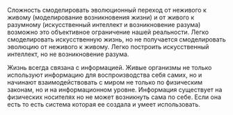 Сложность смоделировать эволюционный переход от неживого к живому (моделирование возникновения жизни) и от живого к разумному (искусственный интеллект и возникновение разума) возможно это объективное ограничение нашей реальности.
Легко смоделировать искусственную жизнь, но не получается смоделировать эволюцию от неживого к живому.
Легко построить искусственный интеллект, но не возникновение разума.

Жизнь всегда связана с информацией. Живые организмы не только используют информацию для воспроизводства себя самих, но и начинают взаимодействовать с миром не только по физическим законам, но и на информационном уровне.
Информация существует на физических носителях но не может возникнуть сама по себе. Если она есть то есть система которая ее создала и умеет использовать.